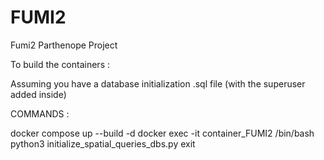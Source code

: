 # FUMI2
Fumi2 Parthenope Project


To build the containers :


Assuming you have a database initialization .sql file (with the superuser added inside)    


COMMANDS :    


docker compose up --build -d 
docker exec -it container_FUMI2 /bin/bash
python3 initialize_spatial_queries_dbs.py 
exit

